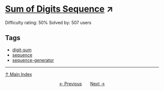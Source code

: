 # [Sum of Digits Sequence](https://projecteuler.net/problem=551) ↗️

Difficulty rating: 50%
Solved by: 507 users
## Tags

- [digit-sum](../tags/digit-sum.md)
- [sequence](../tags/sequence.md)
- [sequence-generator](../tags/sequence-generator.md)



---

[↑ Main Index](../README.md)


<div align=center><a href='550.md'>← Previous</a> &nbsp;&nbsp; &nbsp;&nbsp;  <a href='552.md'>Next →</a></div>
